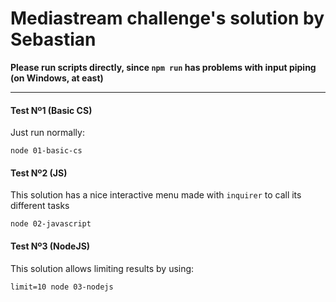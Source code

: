# Mediastream challenge's solution by Sebastian

**Please run scripts directly, since `npm run` has problems with input piping (on Windows, at east)**

---

#### Test Nº1 (Basic CS)
Just run normally:
```
node 01-basic-cs
``` 


#### Test Nº2 (JS)
This solution has a nice interactive menu made with `inquirer` to call its different tasks 
```
node 02-javascript
``` 


#### Test Nº3 (NodeJS)
This solution allows limiting results by using:
```
limit=10 node 03-nodejs
``` 
#### 


 